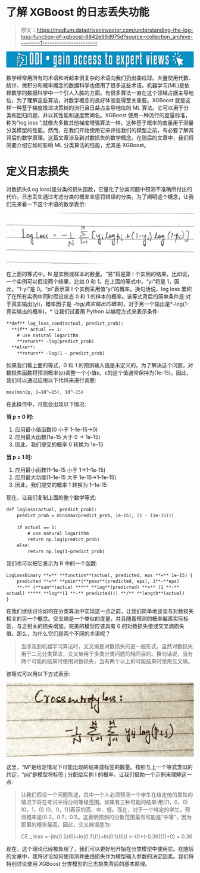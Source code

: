 # 了解 XGBoost 的日志丢失功能

> 原文：<https://medium.datadriveninvestor.com/understanding-the-log-loss-function-of-xgboost-8842e99d975d?source=collection_archive---------1----------------------->

[![](img/8fb4a41d9f7e11687375e098c4fbc782.png)](http://www.track.datadriveninvestor.com/1B9E)

数学经常用所有的术语和听起来很复杂的术语向我们扔出曲线球。大量使用代数、统计、微积分和概率概念的数据科学也借用了很多这些术语。机器学习(ML)是依赖数学的数据科学中一个引人入胜的方面。有很多算法一直在这个领域占据主导地位，为了理解这些算法，对数学概念的良好体验变得至关重要。XGBoost 就是这样一种基于梯度推进决策树的流行且日益占主导地位的 ML 算法。它可以用于分类和回归问题，并以其性能和速度而闻名。XGBoost 使用一种流行的度量标准，称为“log loss ”,就像大多数其他梯度增强算法一样。这种基于概率的度量用于测量分类模型的性能。然而，在我们开始使用它来评估我们的模型之前，有必要了解其背后的数学原理。这篇文章涉及到对数损失的数学概念。在随后的文章中，我们将简要介绍它如何影响 ML 分类算法的性能，尤其是 XGBoost。

# 定义日志损失

对数损失(Log loss)是分类的损失函数，它量化了分类问题中预测不准确所付出的代价。日志丢失通过考虑分类的概率来惩罚错误的分类。为了阐明这个概念，让我们先来看一下这个术语的数学表示:

![](img/2e396fce32516b9a697e30c3ed6855ae.png)

在上面的等式中，N 是实例或样本的数量。“易”将是第 I 个实例的结果。比如说，一个实例可以假设两个结果，比如 0 和 1。在上面的等式中，“yi”将是 1，因此，“1-yi”是 0。“pi”表示第 I 个实例采用值“yi”的概率。换句话说，log loss 累积了在所有实例中同时假设状态 0 和 1 的样本的概率。该等式背后的简单条件是:对于真实输出(yi)，概率因子是 *-log(真实输出的概率)*，对于另一个输出是*-log(1-真实输出的概率)。*
让我们试着用 Python 以编程方式来表示条件:

```
**def** log_loss_cond(actual, predict_prob):
  **if** actual == 1:  
    # use natural logarithm
    **return** -log(predict_prob) 
  **else**:
    **return** -log(1 - predict_prob)
```

如果我们看上面的等式，0 和 1 的预测输入值是未定义的。为了解决这个问题，对数损失函数将预测概率(p)调整一个小值ε。ε的这个值通常保持为(1e-15)。因此，我们可以通过应用以下代码来进行调整:

```
max(min(p, 1−10^−15), 10^-15)
```

在此操作中，可能会出现以下情况:

**当 p = 0 时:**

1.  应用最小值函数(0 小于 1–1e-15→0)
2.  应用最大函数(1e-15 大于 0 → 1e-15)
3.  因此，我们提交的概率 0 转换为 1e-15

**当 p = 1 时:**

1.  应用最小函数(1–1e-15 小于 1→1–1e-15)
2.  应用最大功能(1–1e-15 大于 1e-15→1–1e-15)
3.  因此，我们提交的概率 1 转换为 1–1e-15

现在，让我们复制上面的整个数学等式:

```
def logloss(actual, predict_prob):
    predict_prob = min(max(predict_prob, 1e-15), (1 - (1e-15)))  

    if actual == 1:  
        # use natural logarithm  
        return np.log(predict_prob)    
    else:   
        return np.log(1-predict_prob)
```

我们也可以把它表示为 R 中的一个函数:

```
LogLossBinary **=** **function**(actual, predicted, eps **=** 1e-15) {
	predicted **=** **pmin**(**pmax**(predicted, eps), 1**-**eps)
	**-** (**sum**(actual ***** **log**(predicted) **+** (1 **-** actual) ***** **log**(1 **-** predicted))) **/** **length**(actual)
}
```

在我们继续讨论如何在分类算法中实现这一点之前，让我们简单地谈谈与对数损失相关的另一个概念。交叉熵是一个类似的度量，并且随着预测的概率偏离实际标签，与之相关的损失增加。完美的模型应该具有 0 的对数损失值或交叉熵损失值。那么，为什么它们是两个不同的术语呢？

> 当涉及到机器学习算法时，交叉熵是对数损失的更一般形式。虽然对数损失用于二元分类算法，交叉熵用于多类分类问题的相同目的。换句话说，当有两个可能的结果时使用对数损失，当有两个以上的可能结果时使用交叉熵。

该等式可以用以下方式表示:

![](img/a43d449af9b039a4432820df7bc3529b.png)

这里，“M”是给定情况下可能出现的结果或标签的数量。按照与上一个等式类似的约定，“pij”是模型将标签 j 分配给实例 I 的概率。让我们借助一个示例来理解这一点:

> 让我们假设一个问题陈述，其中一个人必须预测一个学生在给定他的属性的情况下将在考试中得分的等级范围。如果有三种可能的结果:用[(1，0，0) (0，1，0) (0，0，1)]表示的高、中、低。现在，对于一个特定的学生，预测概率是(0.2，0.7，0.1)。这表明预测的分数范围最有可能是“中等”，因为那里的概率最高。因此，交叉熵误差为:
> 
> CE _ loss =-(ln(0.2)(0)+ln(0.7)(1)+ln(0.1)(0))
> =-(0+(-0.36)(1)+0)
> = 0.36

现在，这个理论已经被处理了，我们可以更好地开始在分类模型中使用它。在随后的文章中，我将讨论如何使用测井曲线损失作为模型输入参数的决定因素。我们将特别讨论使用 XGBoost 分类模型的日志损失背后的基本原理。